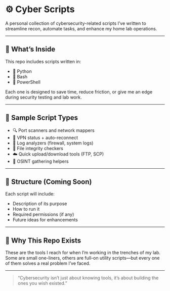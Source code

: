 # ⚙️ Cyber Scripts

A personal collection of cybersecurity-related scripts I’ve written to streamline recon, automate tasks, and enhance my home lab operations.

---

## 🧠 What’s Inside

This repo includes scripts written in:
- 🐍 Python
- 🐚 Bash
- 📜 PowerShell

Each one is designed to save time, reduce friction, or give me an edge during security testing and lab work.

---

## 🧰 Sample Script Types
- 🔍 Port scanners and network mappers
- 🧠 VPN status + auto-reconnect
- 📡 Log analyzers (firewall, system logs)
- 🔐 File integrity checkers
- ☁️ Quick upload/download tools (FTP, SCP)
- 👀 OSINT gathering helpers

---

## 📁 Structure (Coming Soon)
Each script will include:
- Description of its purpose
- How to run it
- Required permissions (if any)
- Future ideas for enhancements

---

## 🚀 Why This Repo Exists

These are the tools I reach for when I’m working in the trenches of my lab. Some are small one-liners, others are full-on utility scripts—but every one of them solves a real problem I’ve faced.

---

> “Cybersecurity isn’t just about knowing tools, it’s about building the ones you wish existed.”
